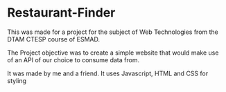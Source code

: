 # Restaurant-Finder
This was made for a project for the subject of Web Technologies from the DTAM CTESP course of ESMAD.

The Project objective was to create a simple website that would make use of an API of our choice to consume data from.

It was made by me and a friend. It uses Javascript, HTML and CSS for styling
